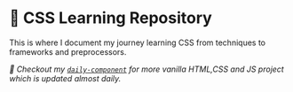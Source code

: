# :snake: CSS Learning Repository

 This is where I document my journey learning CSS from techniques to frameworks and preprocessors.

_:rocket: Checkout my [`daily-component`](https://github.com/NGH14/daily-component) for more vanilla HTML,CSS and JS project which is updated almost daily._
